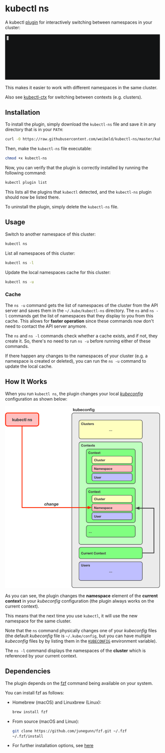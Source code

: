 # kubectl ns

A kubectl [plugin](https://kubernetes.io/docs/tasks/extend-kubectl/kubectl-plugins/) for interactively switching between namespaces in your cluster:

![Demo](img/demo.gif)

This makes it easier to work with different namespaces in the same cluster.

Also see [kubectl-ctx](https://github.com/weibeld/kubectl-ctx) for switching between contexts (e.g. clusters).

## Installation

To install the plugin, simply download the `kubectl-ns` file and save it in any directory that is in your `PATH`:

~~~bash
curl -O https://raw.githubusercontent.com/weibeld/kubectl-ns/master/kubectl-ns
~~~

Then, make the `kubectl-ns` file executable:

~~~bash
chmod +x kubectl-ns
~~~

Now, you can verify that the plugin is correctly installed by running the following command:

~~~bash
kubectl plugin list
~~~~

This lists all the plugins that `kubectl` detected, and the `kubectl-ns` plugin should now be listed there.

To uninstall the plugin, simply delete the `kubectl-ns` file.

## Usage

Switch to another namespace of this cluster:

~~~bash
kubectl ns
~~~

List all namespaces of this cluster:

~~~bash
kubectl ns -l
~~~

Update the local namespaces cache for this cluster:

~~~bash
kubectl ns -u
~~~

### Cache

The `ns -u` command gets the list of namespaces of the cluster from the API server and saves them in the `~/.kube/kubectl-ns` directory. The `ns` and `ns -l` commands get the list of namespaces that they display to you from this cache. This allows for **faster operation** since these commands now don't need to contact the API server anymore.

The `ns` and `ns -l` commands check whether a cache exists, and if not, they create it. So, there's no need to run `ns -u` before running either of these commands.

If there happen any changes to the namespaces of your cluster (e.g. a namespace is created or deleted), you can run the `ns -u` command to update the local cache.

## How It Works

When you run `kubectl ns`, the plugin changes your local [*kubeconfig*](https://kubernetes.io/docs/concepts/configuration/organize-cluster-access-kubeconfig/) configuration as shown below:

![How it works](img/how-it-works.png)

As you can see, the plugin changes the **namespace** element of the **current context** in your *kubeconfig* configuration (the plugin always works on the current context).

This means that the next time you use `kubectl`, it will use the new namespace for the same cluster.

Note that the `ns` command physically changes one of your *kubeconfig* files (the default *kubeconfig* file is `~/.kube/config`, but you can have multiple *kubeconfig* files by by listing them in the [`KUBECONFIG`](https://kubernetes.io/docs/concepts/configuration/organize-cluster-access-kubeconfig/#the-kubeconfig-environment-variable) environment variable).

The `ns -l` command displays the namespaces of the **cluster** which is referenced by your current context.

## Dependencies

The plugin depends on the [fzf](https://github.com/junegunn/fzf) command being available on your system.

You can install fzf as follows:

- Homebrew (macOS) and Linuxbrew (Linux):
    ~~~bash
    brew install fzf
    ~~~
- From source (macOS and Linux):
    ~~~bash
    git clone https://github.com/junegunn/fzf.git ~/.fzf
    ~/.fzf/install
    ~~~
- For further installation options, see [here](https://github.com/junegunn/fzf#installation)
